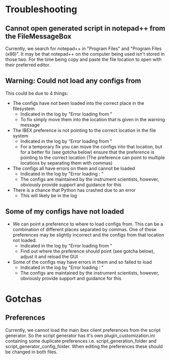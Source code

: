 # Troubleshooting

## Cannot open generated script in notepad++ from the FileMessageBox

Currently, we search for notepad++ in "Program Files" and "Program Files (x86)". It may be that notepad++ on the computer being used isn't stored in those two. For the time being copy and paste the file location to open with their preferred editor. 

## Warning: Could not load any configs from <FileSystemLocation>

This could be due to 4 things:

- The configs have not been loaded into the correct place in the filesystem
   - Indicated in the log by "Error loading from <FileSystemLocation>"
   - To fix simply move them into the location that is given in the warning message
- The IBEX preference is not pointing to the correct location in the file system
   - Indicated in the log by "Error loading from <FileSystemLocation>"
   - For a temporary fix you can move the configs into that location, but for a better fix (see gotcha below) ensure that the preference is pointing to the correct location (The preference can point to multiple locations by separating them with commas)
- The configs all have errors on them and cannot be loaded
   - Indicated in the log by "Error loading <ConfigName>: <error>"
   - The configs are maintained by the instrument scientists, however, obviously provide support and guidance for this
- There is a chance that Python has crashed due to an error
   - This will likely be in the log

## Some of my configs have not loaded

- We can point a preference to where to load configs from. This can be a combination of different places separated by commas. One of these preferences may be slightly incorrect and the configs from that location not loaded.
   - Indicated in the log by "Error loading from <FileSystemLocation>"
   - Find out where the preference should point (see gotcha below), adjust it and reload the GUI
- Some of the configs may have errors in them and so failed to load
   - Indicated in the log by "Error loading <ConfigName>: <error>"
   - The configs are maintained by the instrument scientists, however, obviously provide support and guidance for this

# Gotchas

## Preferences

Currently, we cannot load the main ibex client preferences from the script generator. So the script generator has it's own plugin_customization.ini containing some duplicate preferences i.e. script_generation_folder and script_generator_config_folder. When editing the preferences these should be changed in both files.
